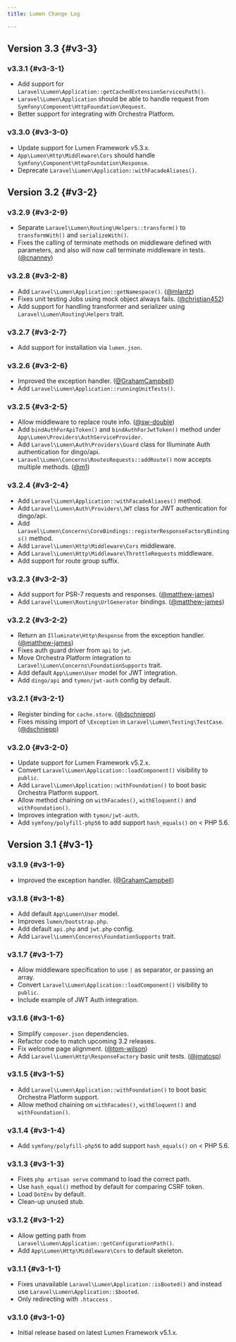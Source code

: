 ```yaml
---
title: Lumen Change Log

---
```


## Version 3.3 {#v3-3}

### v3.3.1 {#v3-3-1}

* Add support for `Laravel\Lumen\Application::getCachedExtensionServicesPath()`.
* `Laravel\Lumen\Application` should be able to handle request from `Symfony\Component\HttpFoundation\Request`.
* Better support for integrating with Orchestra Platform.

### v3.3.0 {#v3-3-0}

* Update support for Lumen Framework v5.3.x.
* `App\Lumen\Http\Middleware\Cors` should handle `Symfony\Component\HttpFoundation\Response`.
* Deprecate `Laravel\Lumen\Application::withFacadeAliases()`.

## Version 3.2 {#v3-2}

### v3.2.9 {#v3-2-9}

* Separate `Laravel\Lumen\Routing\Helpers::transform()` to `transformWith()` and `serializeWith()`.
* Fixes the calling of terminate methods on middleware defined with
parameters, and also will now call terminate middleware in tests. ([@cnanney](https://github.com/cnanney))

### v3.2.8 {#v3-2-8}

* Add `Laravel\Lumen\Application::getNamespace()`. ([@mlantz](https://github.com/mlantz))
* Fixes unit testing Jobs using mock object always fails. ([@christian452](https://github.com/christian452))
* Add support for handling transformer and serializer using `Laravel\Lumen\Routing\Helpers` trait.

### v3.2.7 {#v3-2-7}

* Add support for installation via `lumen.json`.

### v3.2.6 {#v3-2-6}

* Improved the exception handler. ([@GrahamCampbell](https://github.com/GrahamCampbell))
* Add `Laravel\Lumen\Application::runningUnitTests()`.

### v3.2.5 {#v3-2-5}

* Allow middleware to replace route info. ([@sw-double](https://github.com/sw-double))
* Add `bindAuthForApiToken()` and `bindAuthForJwtToken()` method under `App\Lumen\Providers\AuthServiceProvider`.
* Add `Laravel\Lumen\Auth\Providers\Guard` class for Illuminate Auth authentication for dingo/api.
* `Laravel\Lumen\Concerns\RoutesRequests::addRoute()` now accepts multiple methods. ([@m1](https://github.com/m1))

### v3.2.4 {#v3-2-4}

* Add `Laravel\Lumen\Application::withFacadeAliases()` method.
* Add `Laravel\Lumen\Auth\Providers\JWT` class for JWT authentication for dingo/api.
* Add `Laravel\Lumen\Concerns\CoreBindings::registerResponseFactoryBindings()` method.
* Add `Laravel\Lumen\Http\Middleware\Cors` middleware.
* Add `Laravel\Lumen\Http\Middleware\ThrottleRequests` middleware.
* Add support for route group suffix.

### v3.2.3 {#v3-2-3}

* Add support for PSR-7 requests and responses. ([@matthew-james](https://github.com/matthew-james))
* Add `Laravel\Lumen\Routing\UrlGenerator` bindings. ([@matthew-james](https://github.com/matthew-james))

### v3.2.2 {#v3-2-2}

* Return an `Illuminate\Http\Response` from the exception handler. ([@matthew-james](https://github.com/matthew-james))
* Fixes auth guard driver from `api` to `jwt`.
* Move Orchestra Platform integration to `Laravel\Lumen\Concerns\FoundationSupports` trait.
* Add default `App\Lumen\User` model for JWT integration.
* Add `dingo/api` and `tymon/jwt-auth` config by default.

### v3.2.1 {#v3-2-1}

* Register binding for `cache.store`. ([@dschniepp](https://github.com/dschniepp))
* Fixes missing import of `\Exception` in `Laravel\Lumen\Testing\TestCase`. ([@dschniepp](https://github.com/dschniepp))

### v3.2.0 {#v3-2-0}

* Update support for Lumen Framework v5.2.x.
* Convert `Laravel\Lumen\Application::loadComponent()` visibility to `public`.
* Add `Laravel\Lumen\Application::withFoundation()` to boot basic Orchestra Platform support.
* Allow method chaining on `withFacades()`, `withEloquent()` and `withFoundation()`.
* Improves integration with `tymon/jwt-auth`.
* Add `symfony/polyfill-php56` to add support `hash_equals()` on < PHP 5.6.

## Version 3.1 {#v3-1}

### v3.1.9 {#v3-1-9}

* Improved the exception handler. ([@GrahamCampbell](https://github.com/GrahamCampbell))

### v3.1.8 {#v3-1-8}

* Add default `App\Lumen\User` model.
* Improves `lumen/bootstrap.php`.
* Add default `api.php` and `jwt.php` config.
* Add `Laravel\Lumen\Concerns\FoundationSupports` trait.

### v3.1.7 {#v3-1-7}

* Allow middleware specification to use `|` as separator, or passing an array.
* Convert `Laravel\Lumen\Application::loadComponent()` visibility to `public`.
* Include example of JWT Auth integration.

### v3.1.6 {#v3-1-6}

* Simplify `composer.json` dependencies.
* Refactor code to match upcoming 3.2 releases.
* Fix welcome page alignment. ([@tom-wilson](https://github.com/tom-wilson))
* Add `Laravel\Lumen\Http\ResponseFactory` basic unit tests. ([@jmatosp](https://github.com/jmatosp))

### v3.1.5 {#v3-1-5}

* Add `Laravel\Lumen\Application::withFoundation()` to boot basic Orchestra Platform support.
* Allow method chaining on `withFacades()`, `withEloquent()` and `withFoundation()`.

### v3.1.4 {#v3-1-4}

* Add `symfony/polyfill-php56` to add support `hash_equals()` on < PHP 5.6.

### v3.1.3 {#v3-1-3}

* Fixes `php artisan serve` command to load the correct path.
* Use `hash_equal()` method by default for comparing CSRF token.
* Load `DotEnv` by default.
* Clean-up unused stub.

### v3.1.2 {#v3-1-2}

* Allow getting path from `Laravel\Lumen\Application::getConfigurationPath()`.
* Add `App\Lumen\Http\Middleware\Cors` to default skeleton.

### v3.1.1 {#v3-1-1}

* Fixes unavailable `Laravel\Lumen\Application::isBooted()` and instead use `Laravel\Lumen\Application::$booted`.
* Only redirecting with `.htaccess` . 

### v3.1.0 {#v3-1-0}

* Initial release based on latest Lumen Framework v5.1.x.
